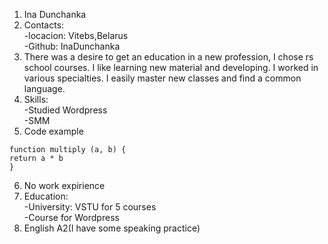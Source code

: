 1. Ina Dunchanka
2. Contacts:   
       -locacion: Vitebs,Belarus    
       -Github: InaDunchanka
 3. There was a desire to get an education in a new profession, I chose rs school courses. I like learning new material and developing. I worked in various specialties. I easily master new classes and find a common language.
 4. Skills:    
 -Studied Wordpress    
-SMM
5. Code example
  ```
  function multiply (a, b) {
  return a * b
  }
  ```
  6. No work expirience
  7. Education:    
-University: VSTU for 5 courses    
-Course for Wordpress
  9. English A2(I have some speaking practice)

